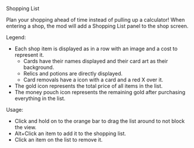 Shopping List

Plan your shopping ahead of time instead of pulling up a calculator! When entering a shop, the mod will add a Shopping List panel to the shop screen.

Legend:
* Each shop item is displayed as in a row with an image and a cost to represent it.
  * Cards have their names displayed and their card art as their background.
  * Relics and potions are directly displayed.
  * Card removals have a icon with a card and a red X over it.
* The gold icon represents the total price of all items in the list.
* The money pouch icon represents the remaining gold after purchasing everything in the list.

Usage:
* Click and hold on to the orange bar to drag the list around to not block the view.
* Alt+Click an item to add it to the shopping list.
* Click an item on the list to remove it.